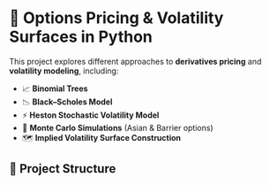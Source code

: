 # 🧮 Options Pricing & Volatility Surfaces in Python

This project explores different approaches to **derivatives pricing** and **volatility modeling**, including:

- 📈 **Binomial Trees**
- 📉 **Black–Scholes Model**
- ⚡ **Heston Stochastic Volatility Model**
- 🎲 **Monte Carlo Simulations** (Asian & Barrier options)
- 🗺️ **Implied Volatility Surface Construction**

## 📂 Project Structure


